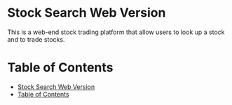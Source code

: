 # Stock Search Web Version
This is a web-end stock trading platform that allow users to look up a stock and to trade stocks.

# Table of Contents
- [Stock Search Web Version](#stock-search-web-version)
- [Table of Contents](#table-of-contents)
